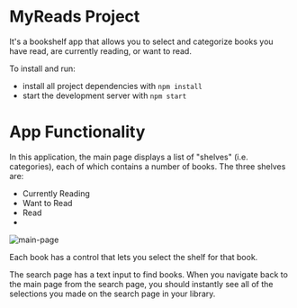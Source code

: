 # MyReads Project
It's a bookshelf app that allows you to select and categorize books you have read, are currently reading, or want to read.

To install and run:

* install all project dependencies with `npm install`
* start the development server with `npm start`

# App Functionality
In this application, the main page displays a list of "shelves" (i.e. categories), each of which contains a number of books. The three shelves are:

 * Currently Reading
 * Want to Read
 * Read
 * 
![main-page](https://user-images.githubusercontent.com/74073169/126562650-d07c6770-8420-474b-aa1d-cd33f4b28fe9.PNG)


Each book has a control that lets you select the shelf for that book.

The search page has a text input to find books.
When you navigate back to the main page from the search page, you should instantly see all of the selections you made on the search page in your library.